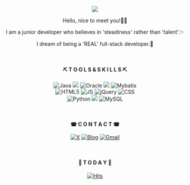 <div align="center"><img src="https://capsule-render.vercel.app/api?type=waving&color=auto&height=200&section=header&text=Seul%20gi%20Kong&fontSize=40" />


Hello, nice to meet you!🙂👋
 
I am a junior developer who believes in 'steadiness' rather than 'talent'.✨

I dream of being a 'REAL' full-stack developer.🚩
  
<br>
  
<b><h4>⛏ T O O L S & S K I L L S ⛏</h4></b>

![Java](https://img.shields.io/badge/Java-ED8B00?style=for-the-badge&logo=openjdk&logoColor=white)
<img src="https://img.shields.io/badge/springboot-6DB33F?style=for-the-badge&logo=springboot&logoColor=white">
![Oracle](https://img.shields.io/badge/Oracle-F80000?style=for-the-badge&logo=oracle&logoColor=black)
<img src="https://img.shields.io/badge/Thymeleaf-005F0F?style=for-the-badge&logo=Thymeleaf&logoColor=white">
![Mybatis](https://img.shields.io/badge/Mybatis-1DA1F2?style=for-the-badge&logo=Mybatis&logoColor=black)
<br>
![HTML5](https://img.shields.io/badge/HTML-239120?style=for-the-badge&logo=html5&logoColor=white)
![JS](https://img.shields.io/badge/JavaScript-F7DF1E?style=for-the-badge&logo=JavaScript&logoColor=white)
![jQuery](https://img.shields.io/badge/jQuery-0769AD?style=for-the-badge&logo=jquery&logoColor=white)
![CSS](https://img.shields.io/badge/CSS-239120?&style=for-the-badge&logo=css3&logoColor=white)
<br>
![Python](https://img.shields.io/badge/Python-3776AB?style=for-the-badge&logo=python&logoColor=white)
<img src="https://img.shields.io/badge/JPA-6DB33F?style=for-the-badge&logo=JPA&logoColor=white">
![MySQL](https://img.shields.io/badge/MySQL-00000F?style=for-the-badge&logo=mysql&logoColor=white)
<br>






<br>
  
<b><h4>☎ C O N T A C T ☎</h4></b>


[![X](https://img.shields.io/badge/X-%23000000.svg?style=for-the-badge&logo=X&logoColor=white)](https://twitter.com/ddururiiiiiii)
[![Blog](https://img.shields.io/badge/Blog-FF5722?style=for-the-badge&logo=blogger&logoColor=white)](https://ddururiiiiiii.tistory.com/)
[![Gmail](https://img.shields.io/badge/Gmail-D14836?style=for-the-badge&logo=gmail&logoColor=white)](mailto:workingsg913@gmail.com)



<br>

<b><h4>📌 T O D A Y 📌</h4></b>

[![Hits](https://hits.seeyoufarm.com/api/count/incr/badge.svg?url=https%3A%2F%2Fgithub.com%2Fddururiiiiiii&count_bg=%2379C83D&title_bg=%23555555&icon=&icon_color=%23E7E7E7&title=hits&edge_flat=false)](https://hits.seeyoufarm.com)
</div>




